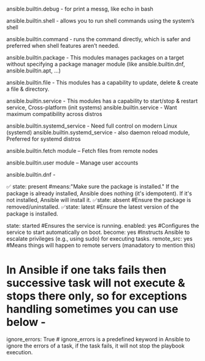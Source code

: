 ansible.builtin.debug - for print a messg, like echo in bash

ansible.builtin.shell - allows you to run shell commands using the system’s shell

ansible.builtin.command - runs the command directly, which is safer and preferred when shell features aren’t needed.

ansible.builtin.package - This modules manages packages on a target without specifying a package manager module
(like ansible.builtin.dnf, ansible.builtin.apt, …)

ansible.builtin.file  - This modules has a capability to update, delete & create a file & directory.

ansible.builtin.service - This modules has a capability to start/stop & restart service, Cross-platform (init systems)
ansible.builtin.service - Want maximum compatibility across distros

ansible.builtin.systemd_service - Need full control on modern Linux (systemd)
ansible.builtin.systemd_service - also daemon reload module, Preferred for systemd distros

ansible.builtin.fetch module – Fetch files from remote nodes


ansible.builtin.user module – Manage user accounts

ansible.builtin.dnf -

✅ state: present  #means:"Make sure the package is installed."
If the package is already installed, Ansible does nothing (it's idempotent). If it's not installed, Ansible will install it.
✅state: absent   #Ensure the package is removed/uninstalled.
✅state: latest   #Ensure the latest version of the package is installed.

state: started        #Ensures the service is running.
enabled: yes          #Configures the service to start automatically on boot.
become: yes           #Instructs Ansible to escalate privileges (e.g., using sudo) for executing tasks.
remote_src: yes       #Means things will happen to remote servers (manadatory to mention this)

# In Ansible if one taks fails then successive task will not execute & stops there only, so for exceptions handling sometimes you can use below -

ignore_errors: True          # ignore_errors is a predefined keyword in Ansible to ignore the errors of a task, if the task fails, it will not stop the playbook execution.

